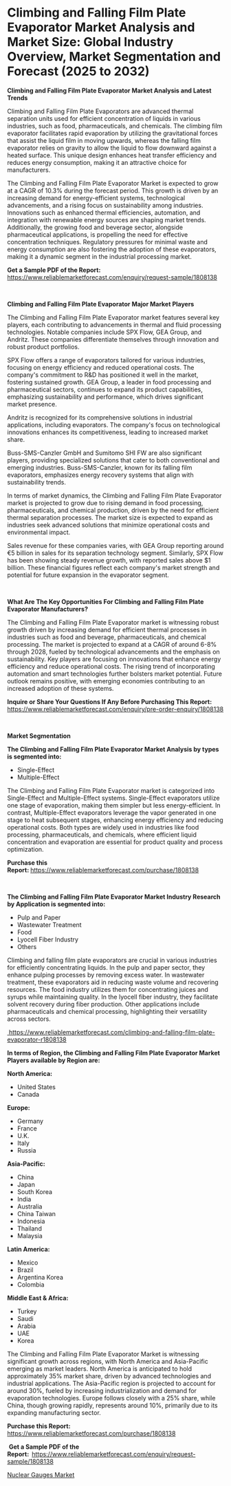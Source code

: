 <p><h1>Climbing and Falling Film Plate Evaporator Market Analysis and Market Size: Global Industry Overview, Market Segmentation and Forecast (2025 to 2032)</h1></p><p><strong>Climbing and Falling Film Plate Evaporator Market Analysis and Latest Trends</strong></p>
<p><p>Climbing and Falling Film Plate Evaporators are advanced thermal separation units used for efficient concentration of liquids in various industries, such as food, pharmaceuticals, and chemicals. The climbing film evaporator facilitates rapid evaporation by utilizing the gravitational forces that assist the liquid film in moving upwards, whereas the falling film evaporator relies on gravity to allow the liquid to flow downward against a heated surface. This unique design enhances heat transfer efficiency and reduces energy consumption, making it an attractive choice for manufacturers.</p><p>The Climbing and Falling Film Plate Evaporator Market is expected to grow at a CAGR of 10.3% during the forecast period. This growth is driven by an increasing demand for energy-efficient systems, technological advancements, and a rising focus on sustainability among industries. Innovations such as enhanced thermal efficiencies, automation, and integration with renewable energy sources are shaping market trends. Additionally, the growing food and beverage sector, alongside pharmaceutical applications, is propelling the need for effective concentration techniques. Regulatory pressures for minimal waste and energy consumption are also fostering the adoption of these evaporators, making it a dynamic segment in the industrial processing market.</p></p>
<p><strong>Get a Sample PDF of the Report:&nbsp;</strong> <a href="https://www.reliablemarketforecast.com/enquiry/request-sample/1808138?utm_campaign=1899&utm_medium=2&utm_source=Github&utm_content=ia&utm_term=19022025&utm_id=climbing-and-falling-film-plate-evaporator">https://www.reliablemarketforecast.com/enquiry/request-sample/1808138</a></p>
<p>&nbsp;</p>
<p><strong>Climbing and Falling Film Plate Evaporator Major Market Players</strong></p>
<p><p>The Climbing and Falling Film Plate Evaporator market features several key players, each contributing to advancements in thermal and fluid processing technologies. Notable companies include SPX Flow, GEA Group, and Andritz. These companies differentiate themselves through innovation and robust product portfolios.</p><p>SPX Flow offers a range of evaporators tailored for various industries, focusing on energy efficiency and reduced operational costs. The company's commitment to R&D has positioned it well in the market, fostering sustained growth. GEA Group, a leader in food processing and pharmaceutical sectors, continues to expand its product capabilities, emphasizing sustainability and performance, which drives significant market presence.</p><p>Andritz is recognized for its comprehensive solutions in industrial applications, including evaporators. The company's focus on technological innovations enhances its competitiveness, leading to increased market share.</p><p>Buss-SMS-Canzler GmbH and Sumitomo SHI FW are also significant players, providing specialized solutions that cater to both conventional and emerging industries. Buss-SMS-Canzler, known for its falling film evaporators, emphasizes energy recovery systems that align with sustainability trends. </p><p>In terms of market dynamics, the Climbing and Falling Film Plate Evaporator market is projected to grow due to rising demand in food processing, pharmaceuticals, and chemical production, driven by the need for efficient thermal separation processes. The market size is expected to expand as industries seek advanced solutions that minimize operational costs and environmental impact.</p><p>Sales revenue for these companies varies, with GEA Group reporting around €5 billion in sales for its separation technology segment. Similarly, SPX Flow has been showing steady revenue growth, with reported sales above $1 billion. These financial figures reflect each company's market strength and potential for future expansion in the evaporator segment.</p></p>
<p>&nbsp;</p>
<p><strong>What Are The Key Opportunities For Climbing and Falling Film Plate Evaporator Manufacturers?</strong></p>
<p><p>The Climbing and Falling Film Plate Evaporator market is witnessing robust growth driven by increasing demand for efficient thermal processes in industries such as food and beverage, pharmaceuticals, and chemical processing. The market is projected to expand at a CAGR of around 6-8% through 2028, fueled by technological advancements and the emphasis on sustainability. Key players are focusing on innovations that enhance energy efficiency and reduce operational costs. The rising trend of incorporating automation and smart technologies further bolsters market potential. Future outlook remains positive, with emerging economies contributing to an increased adoption of these systems.</p></p>
<p><strong>Inquire or Share Your Questions If Any Before Purchasing This Report:</strong> <a href="https://www.reliablemarketforecast.com/enquiry/pre-order-enquiry/1808138?utm_campaign=1899&utm_medium=2&utm_source=Github&utm_content=ia&utm_term=19022025&utm_id=climbing-and-falling-film-plate-evaporator">https://www.reliablemarketforecast.com/enquiry/pre-order-enquiry/1808138</a></p>
<p>&nbsp;</p>
<p><strong>Market Segmentation</strong></p>
<p><strong>The Climbing and Falling Film Plate Evaporator Market Analysis by types is segmented into:</strong></p>
<p><ul><li>Single-Effect</li><li>Multiple-Effect</li></ul></p>
<p><p>The Climbing and Falling Film Plate Evaporator market is categorized into Single-Effect and Multiple-Effect systems. Single-Effect evaporators utilize one stage of evaporation, making them simpler but less energy-efficient. In contrast, Multiple-Effect evaporators leverage the vapor generated in one stage to heat subsequent stages, enhancing energy efficiency and reducing operational costs. Both types are widely used in industries like food processing, pharmaceuticals, and chemicals, where efficient liquid concentration and evaporation are essential for product quality and process optimization.</p></p>
<p><strong>Purchase this Report:&nbsp;</strong><a href="https://www.reliablemarketforecast.com/purchase/1808138?utm_campaign=1899&utm_medium=2&utm_source=Github&utm_content=ia&utm_term=19022025&utm_id=climbing-and-falling-film-plate-evaporator">https://www.reliablemarketforecast.com/purchase/1808138</a></p>
<p>&nbsp;</p>
<p><strong>The Climbing and Falling Film Plate Evaporator Market Industry Research by Application is segmented into:</strong></p>
<p><ul><li>Pulp and Paper</li><li>Wastewater Treatment</li><li>Food</li><li>Lyocell Fiber Industry</li><li>Others</li></ul></p>
<p><p>Climbing and falling film plate evaporators are crucial in various industries for efficiently concentrating liquids. In the pulp and paper sector, they enhance pulping processes by removing excess water. In wastewater treatment, these evaporators aid in reducing waste volume and recovering resources. The food industry utilizes them for concentrating juices and syrups while maintaining quality. In the lyocell fiber industry, they facilitate solvent recovery during fiber production. Other applications include pharmaceuticals and chemical processing, highlighting their versatility across sectors.</p></p>
<p><a href="https://www.reliablemarketforecast.com/climbing-and-falling-film-plate-evaporator-r1808138?utm_campaign=1899&utm_medium=2&utm_source=Github&utm_content=ia&utm_term=19022025&utm_id=climbing-and-falling-film-plate-evaporator">&nbsp;https://www.reliablemarketforecast.com/climbing-and-falling-film-plate-evaporator-r1808138</a></p>
<p><strong>In terms of Region, the Climbing and Falling Film Plate Evaporator Market Players available by Region are:</strong></p>
<p>
    <p> <strong> North America: </strong>
        <ul>
            <li>United States</li>
            <li>Canada</li>
        </ul>
        </p> 
    <p> <strong> Europe: </strong>
        <ul>
            <li>Germany</li>
            <li>France</li>
            <li>U.K.</li>
            <li>Italy</li>
            <li>Russia</li>
        </ul>
        </p> 
    <p> <strong> Asia-Pacific: </strong>
        <ul>
            <li>China</li>
            <li>Japan</li>
            <li>South Korea</li>
            <li>India</li>
            <li>Australia</li>
            <li>China Taiwan</li>
            <li>Indonesia</li>
            <li>Thailand</li>
            <li>Malaysia</li>
        </ul>
        </p> 
    <p> <strong> Latin America: </strong>
        <ul>
            <li>Mexico</li>
            <li>Brazil</li>
            <li>Argentina Korea</li>
            <li>Colombia</li>
        </ul>
        </p> 
    <p> <strong> Middle East & Africa: </strong>
        <ul>
            <li>Turkey</li>
            <li>Saudi</li>
            <li>Arabia</li>
            <li>UAE</li>
            <li>Korea</li>
        </ul>
    </p>
    </p>
<p><p>The Climbing and Falling Film Plate Evaporator Market is witnessing significant growth across regions, with North America and Asia-Pacific emerging as market leaders. North America is anticipated to hold approximately 35% market share, driven by advanced technologies and industrial applications. The Asia-Pacific region is projected to account for around 30%, fueled by increasing industrialization and demand for evaporation technologies. Europe follows closely with a 25% share, while China, though growing rapidly, represents around 10%, primarily due to its expanding manufacturing sector.</p></p>
<p><strong>Purchase this Report: </strong><a href="https://www.reliablemarketforecast.com/purchase/1808138?utm_campaign=1899&utm_medium=2&utm_source=Github&utm_content=ia&utm_term=19022025&utm_id=climbing-and-falling-film-plate-evaporator">https://www.reliablemarketforecast.com/purchase/1808138</a></p>
<p>&nbsp;<strong>Get a Sample PDF of the Report:&nbsp;&nbsp;</strong><a href="https://www.reliablemarketforecast.com/enquiry/request-sample/1808138?utm_campaign=1899&utm_medium=2&utm_source=Github&utm_content=ia&utm_term=19022025&utm_id=climbing-and-falling-film-plate-evaporator">https://www.reliablemarketforecast.com/enquiry/request-sample/1808138</a></p>
<p><strong></strong></p>
<p><p><a href="https://github.com/YashRP12/Market-Research-Report-List-7/blob/main/nuclear-gauges-market.md?utm_campaign=1899&utm_medium=2&utm_source=Github&utm_content=ia&utm_term=19022025&utm_id=climbing-and-falling-film-plate-evaporator">Nuclear Gauges Market</a></p></p>